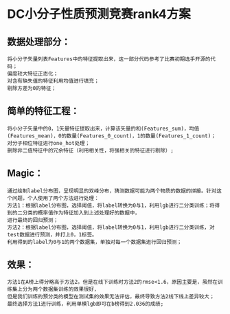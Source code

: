 DC小分子性质预测竞赛rank4方案 
=======
数据处理部分：
------
    将小分子矢量列表Features中的特征提取出来，这一部分代码参考了比赛初期选手开源的代码；  
    偏度较大特征正态化；
    对含有缺失值的特征利用均值进行填充；
    剔除方差为0的特征；
    
简单的特征工程：
------
    将小分子矢量中的0，1矢量特征提取出来，计算该矢量的和(Features_sum)，均值(Features_mean)，0的数量(Features_0_count)，1的数量(Features_1_count)；
    对分子相位特征进行one_hot处理；
    删除非二值特征中的冗余特征（利用相关性，将强相关的特征进行剔除）;
    
Magic：
------
    通过绘制label分布图，呈现明显的双峰分布，猜测数据可能为两个物质的数据的拼接。针对这个问题，个人使用了两个方法进行处理：
    方法1：根据label分布图，选择阈值，将label转换为0与1，利用lgb进行二分类训练；将得到的二分类的概率值作为特征加入到上述处理好的数据中，
    进行最终的回归预测；
    方法2：根据label分布图，选择阈值，将label转换为0与1，利用lgb进行二分类训练，对test数据进行预测，并打上0，1标签。
    利用得到的label为0与1的两个数据集，单独对每一个数据集进行回归预测；
效果：
----
    方法1在A榜上得分略高于方法2。但是在线下训练时方法2的rmse<1.6，原因主要是，虽然在训练集上分为两个数据集训练的效果很好，
    但是我们训练的预分类的模型在测试集的效果无法评估，最终导致方法2线下线上差异较大；
    最终选择方法1进行训练，利用单模lgb即可在b榜得到2.036的成绩;

